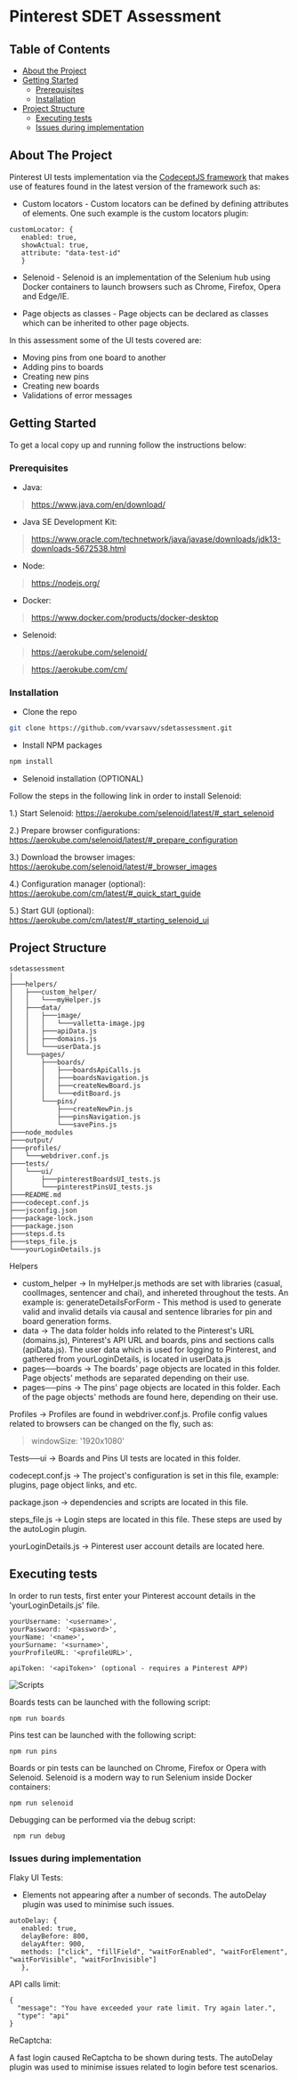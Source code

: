 # Pinterest SDET Assessment

<!-- TABLE OF CONTENTS -->
## Table of Contents

* [About the Project](#about-the-project)
* [Getting Started](#getting-started)
  * [Prerequisites](#prerequisites)
  * [Installation](#installation)
* [Project Structure](#project-structure)
  * [Executing tests](#executing-tests)
  * [Issues during implementation](#issues)


<!-- ABOUT THE PROJECT -->
## About The Project

Pinterest UI tests implementation via the [CodeceptJS framework](https://codecept.io/) that makes use of features found in the latest version of the framework such as:

* Custom locators - Custom locators can be defined by defining attributes of elements. One such example is the custom locators plugin:
```
customLocator: {
   enabled: true,
   showActual: true,
   attribute: "data-test-id"
   }
```

* Selenoid - Selenoid is an implementation of the Selenium hub using Docker containers to launch browsers such as Chrome, Firefox, Opera and Edge/IE. 

* Page objects as classes - Page objects can be declared as classes which can be inherited to other page objects.

In this assessment some of the UI tests covered are:

* Moving pins from one board to another
* Adding pins to boards
* Creating new pins
* Creating new boards
* Validations of error messages


<!-- GETTING STARTED -->
## Getting Started

To get a local copy up and running follow the instructions below:

<!-- Prerequisites -->
### Prerequisites

* Java: 
> https://www.java.com/en/download/

* Java SE Development Kit:
> https://www.oracle.com/technetwork/java/javase/downloads/jdk13-downloads-5672538.html

* Node: 
> https://nodejs.org/

* Docker: 
> https://www.docker.com/products/docker-desktop

* Selenoid: 
> https://aerokube.com/selenoid/

> https://aerokube.com/cm/

<!-- Installation -->
### Installation
 
* Clone the repo
```sh
git clone https://github.com/vvarsavv/sdetassessment.git
```
* Install NPM packages
```sh
npm install
```
* Selenoid installation (OPTIONAL)

Follow the steps in the following link in order to install Selenoid:

1.) Start Selenoid: https://aerokube.com/selenoid/latest/#_start_selenoid

2.) Prepare browser configurations: https://aerokube.com/selenoid/latest/#_prepare_configuration

3.) Download the browser images: https://aerokube.com/selenoid/latest/#_browser_images

4.) Configuration manager (optional): https://aerokube.com/cm/latest/#_quick_start_guide

5.) Start GUI (optional): https://aerokube.com/cm/latest/#_starting_selenoid_ui


<!-- PROJECT STRUCTURE -->
## Project Structure
```
sdetassessment
│
├───helpers/ 
│   ├───custom_helper/
│   │   └───myHelper.js
│   ├───data/
│   │   ├───image/
│   │   │   └───valletta-image.jpg
│   │   ├───apiData.js
│   │   ├───domains.js
│   │   └───userData.js
│   └───pages/
│       ├───boards/
│       │   ├───boardsApiCalls.js
│       │   ├───boardsNavigation.js
│       │   ├───createNewBoard.js
│       │   └───editBoard.js
│       └───pins/
│           ├───createNewPin.js
│           ├───pinsNavigation.js
│           └───savePins.js
├───node_modules
├───output/
├───profiles/
│   └───webdriver.conf.js
├───tests/
│   └───ui/
│       ├───pinterestBoardsUI_tests.js
│       └───pinterestPinsUI_tests.js
├───README.md
├───codecept.conf.js
├───jsconfig.json
├───package-lock.json
├───package.json
├───steps.d.ts
├───steps_file.js
└───yourLoginDetails.js
```

Helpers
* custom_helper -> In myHelper.js methods are set with libraries (casual, coolImages, sentencer and chai), and inhereted throughout the tests. An example is: generateDetailsForForm - This method is used to generate valid and invalid details via causal and sentence libraries for pin and board generation forms. 
* data -> The data folder holds info related to the Pinterest's URL (domains.js), Pinterest's API URL and boards, pins and sections calls (apiData.js). The user data which is used for logging to Pinterest, and gathered from yourLoginDetails, is located in userData.js    
* pages──boards -> The boards' page objects are located in this folder. Page objects' methods are separated depending on their use.
* pages──pins -> The pins' page objects are located in this folder. Each of the page objects' methods are found here, depending on their use.

Profiles -> Profiles are found in webdriver.conf.js. Profile config values related to browsers can be changed on the fly, such as:
> windowSize: '1920x1080'

Tests──ui -> Boards and Pins UI tests are located in this folder.

codecept.conf.js -> The project's configuration is set in this file, example: plugins, page object links, and etc.

package.json -> dependencies and scripts are located in this file.

steps_file.js -> Login steps are located in this file. These steps are used by the autoLogin plugin.

yourLoginDetails.js -> Pinterest user account details are located here.

<!-- executing-tests -->
## Executing tests

In order to run tests, first enter your Pinterest account details in the 'yourLoginDetails.js' file.

```
yourUsername: '<username>',
yourPassword: '<password>',
yourName: '<name>',
yourSurname: '<surname>',
yourProfileURL: '<profileURL>',

apiToken: '<apiToken>' (optional - requires a Pinterest APP)
```


![Scripts](https://github.com/vvarsavv/sdetassessment/blob/master/helpers/data/image/scripts-package.png "Scripts in package.json")

Boards tests can be launched with the following script:
```
npm run boards
```

Pins test can be launched with the following script:
 ``` 
npm run pins
 ```
 
Boards or pin tests can be launched on Chrome, Firefox or Opera with Selenoid. Selenoid is a modern way to run Selenium inside Docker containers:
 ```
npm run selenoid
 ```
 
Debugging can be performed via the debug script:
```
 npm run debug
 ```
 
<!-- Issues during implementation -->
### Issues during implementation

Flaky UI Tests:

- Elements not appearing after a number of seconds. The autoDelay plugin was used to minimise such issues.

```
autoDelay: {
   enabled: true,
   delayBefore: 800,
   delayAfter: 900,
   methods: ["click", "fillField", "waitForEnabled", "waitForElement", "waitForVisible", "waitForInvisible"]
   }, 
```

API calls limit:

```
{
  "message": "You have exceeded your rate limit. Try again later.",
  "type": "api"
}
```

ReCaptcha:

A fast login caused ReCaptcha to be shown during tests. The autoDelay plugin was used to minimise issues related to login before test scenarios. 

